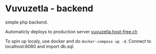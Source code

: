 # Vuvuzetla - backend

simple php backend.

Automaticly deploys to production server [vuvuzetla.host-free.ch](https://vuvuzetla.host-free.ch)

To spin up localy, use docker and do `docker-compose up -d`. Connect to localhost:8080 and import db.sql.
